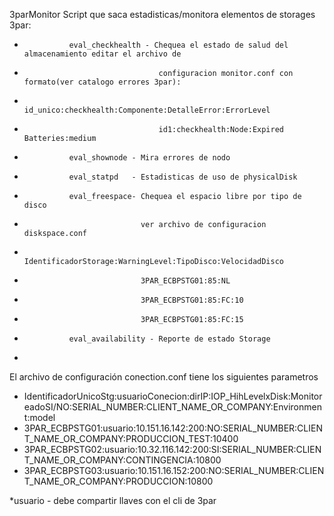 3parMonitor
Script que saca estadisticas/monitora elementos de storages 3par:
-				eval_checkhealth - Chequea el estado de salud del almacenamiento editar el archivo de
-									configuracion monitor.conf con formato(ver catalogo errores 3par):
-									id_unico:checkhealth:Componente:DetalleError:ErrorLevel
-									id1:checkhealth:Node:Expired Batteries:medium
-				eval_shownode - Mira errores de nodo
-				eval_statpd   - Estadisticas de uso de physicalDisk
-				eval_freespace- Chequea el espacio libre por tipo de disco
-								ver archivo de configuracion diskspace.conf
-								IdentificadorStorage:WarningLevel:TipoDisco:VelocidadDisco
-								3PAR_ECBPSTG01:85:NL
-								3PAR_ECBPSTG01:85:FC:10
-								3PAR_ECBPSTG01:85:FC:15
-				eval_availability - Reporte de estado Storage
-
El archivo de configuración conection.conf tiene los siguientes parametros
-	IdentificadorUnicoStg:usuarioConecion:dirIP:IOP_HihLevelxDisk:MonitoreadoSI/NO:SERIAL_NUMBER:CLIENT_NAME_OR_COMPANY:Environment:model
-	3PAR_ECBPSTG01:usuario:10.151.16.142:200:NO:SERIAL_NUMBER:CLIENT_NAME_OR_COMPANY:PRODUCCION_TEST:10400
-	3PAR_ECBPSTG02:usuario:10.32.116.142:200:SI:SERIAL_NUMBER:CLIENT_NAME_OR_COMPANY:CONTINGENCIA:10800
-	3PAR_ECBPSTG03:usuario:10.151.16.152:200:NO:SERIAL_NUMBER:CLIENT_NAME_OR_COMPANY:PRODUCCION:10800

*usuario - debe compartir llaves con el cli de 3par

